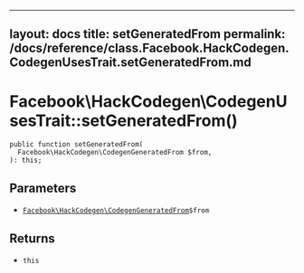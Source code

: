 
***

layout: docs
title: setGeneratedFrom
permalink: /docs/reference/class.Facebook.HackCodegen.CodegenUsesTrait.setGeneratedFrom.md
---







# Facebook\\HackCodegen\\CodegenUsesTrait::setGeneratedFrom()




``` Hack
public function setGeneratedFrom(
  Facebook\HackCodegen\CodegenGeneratedFrom $from,
): this;
```




## Parameters




- [` Facebook\HackCodegen\CodegenGeneratedFrom `](<class.Facebook.HackCodegen.CodegenGeneratedFrom.md>)`` $from ``




## Returns




+ ` this `